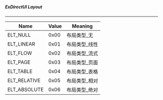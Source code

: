 ##### ExDirectUI Layout

---

| Name               | Value  | Meaning  |
| --                 | --     | --       |
| ELT_NULL           | 0x00   | 布局类型_无  |
| ELT_LINEAR         | 0x01   | 布局类型_线性  |
| ELT_FLOW           | 0x02   | 布局类型_流式  |
| ELT_PAGE           | 0x03   | 布局类型_页面  |
| ELT_TABLE          | 0x04   | 布局类型_表格  |
| ELT_RELATIVE       | 0x05   | 布局类型_相对  |
| ELT_ABSOLUTE       | 0x06   | 布局类型_绝对  |
